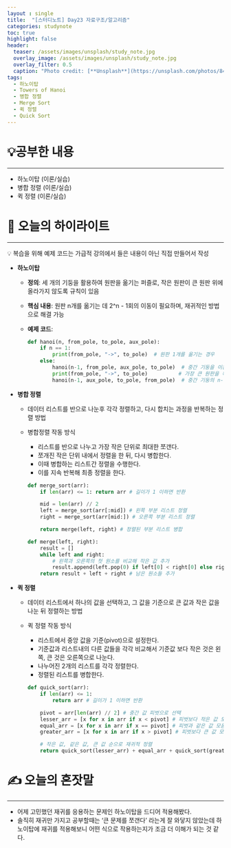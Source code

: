 ```yaml
---
layout : single
title:  "[스터디노트] Day23 자료구조/알고리즘"
categories: studynote
toc: true
highlight: false
header:
  teaser: /assets/images/unsplash/study_note.jpg
  overlay_image: /assets/images/unsplash/study_note.jpg
  overlay_filter: 0.5
  caption: "Photo credit: [**Unsplash**](https://unsplash.com/photos/842ofHC6MaI)"
tags:
  - 하노이탑
  - Towers of Hanoi
  - 병합 정렬
  - Merge Sort
  - 퀵 정렬
  - Quick Sort
---
```



# 💡공부한 내용

---

- 하노이탑 (이론/실습)
- 병합 정렬 (이론/실습)
- 퀵 정렬 (이론/실습)

# 📝 오늘의 하이라이트

---

<aside>
💡 복습을 위해 예제 코드는 가급적 강의에서 들은 내용이 아닌 직접 만들어서 작성

</aside>

- **하노이탑**
    - **정의**: 세 개의 기둥을 활용하여 원판을 옮기는 퍼즐로, 작은 원판이 큰 원판 위에 올라가지 않도록 규칙이 있음
    - **핵심 내용**: 원판 n개를 옮기는 데 2^n - 1회의 이동이 필요하며, 재귀적인 방법으로 해결 가능
    - **예제 코드**:
        
        ```python
        def hanoi(n, from_pole, to_pole, aux_pole):
            if n == 1:
                print(from_pole, "->", to_pole)  # 원판 1개를 옮기는 경우
            else:
                hanoi(n-1, from_pole, aux_pole, to_pole)  # 중간 기둥을 이용하여 n-1개 원판 옮기기
                print(from_pole, "->", to_pole)          # 가장 큰 원판을 목표 기둥으로 옮기기
                hanoi(n-1, aux_pole, to_pole, from_pole)  # 중간 기둥의 n-1개 원판을 목표 기둥으로 옮기기
        ```
        
- **병합 정렬**
    - 데이터 리스트를 반으로 나눈후 각각 정렬하고, 다시 합치는 과정을 반복하는 정렬 방법
    - 병합정렬 작동 방식
        - 리스트를 반으로 나누고 가장 작은 단위로 최대한 쪼갠다.
        - 쪼개진 작은 단위 내에서 정렬을 한 뒤, 다시 병합한다.
        - 이때 병합하는 리스트간 정렬을 수행한다.
        - 이를 지속 반복해 최종 정렬을 한다.
        
        ```python
        def merge_sort(arr):
            if len(arr) <= 1: return arr # 길이가 1 이하면 반환
        
            mid = len(arr) // 2
            left = merge_sort(arr[:mid]) # 왼쪽 부분 리스트 정렬
            right = merge_sort(arr[mid:]) # 오른쪽 부분 리스트 정렬
        
            return merge(left, right) # 정렬된 부분 리스트 병합
        
        def merge(left, right):
            result = []
            while left and right:
                # 왼쪽과 오른쪽의 첫 원소를 비교해 작은 값 추가
                result.append(left.pop(0) if left[0] < right[0] else right.pop(0))
            return result + left + right # 남은 원소들 추가
        ```
        
- **퀵 정렬**
    - 데이터 리스트에서 하나의 값을 선택하고, 그 값을 기준으로 큰 값과 작은 값을 나눈 뒤 정렬하는 방법
    - 퀵 정렬 작동 방식
        - 리스트에서 중앙 값을 기준(pivot)으로 설정한다.
        - 기준값과 리스트내의 다른 값들을 각각 비교해서 기준값 보다 작은 것은 왼쪽, 큰 것은 오른쪽으로 나눈다.
        - 나누어진 2개의 리스트를 각각 정렬한다.
        - 정렬된 리스트를 병합한다.
        
        ```python
        def quick_sort(arr):
            if len(arr) <= 1:
                return arr # 길이가 1 이하면 반환
        
            pivot = arr[len(arr) // 2] # 중간 값 피벗으로 선택
            lesser_arr = [x for x in arr if x < pivot] # 피벗보다 작은 값 모음
            equal_arr = [x for x in arr if x == pivot] # 피벗과 같은 값 모음
            greater_arr = [x for x in arr if x > pivot] # 피벗보다 큰 값 모음
        
            # 작은 값, 같은 값, 큰 값 순으로 재귀적 정렬
            return quick_sort(lesser_arr) + equal_arr + quick_sort(greater_arr)
        ```
        

# ✍️ 오늘의 혼잣말

---

- 어제 고민했던 재귀를 응용하는 문제인 하노이탑을 드디어 적용해봤다.
- 솔직히 재귀만 가지고 공부할때는 ‘큰 문제를 쪼갠다’ 라는게 잘 와닿지 않았는데 하노이탑에 재귀를 적용해보니 어떤 식으로 작용하는지가 조금 더 이해가 되는 것 같다.